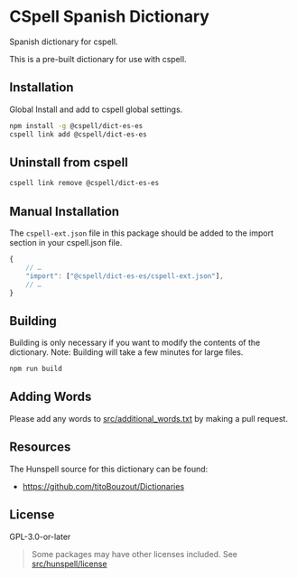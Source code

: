 # CSpell Spanish Dictionary

Spanish dictionary for cspell.

This is a pre-built dictionary for use with cspell.

## Installation

Global Install and add to cspell global settings.

```sh
npm install -g @cspell/dict-es-es
cspell link add @cspell/dict-es-es
```

## Uninstall from cspell

```sh
cspell link remove @cspell/dict-es-es
```

## Manual Installation

The `cspell-ext.json` file in this package should be added to the import section in your cspell.json file.

```javascript
{
    // …
    "import": ["@cspell/dict-es-es/cspell-ext.json"],
    // …
}
```

## Building

Building is only necessary if you want to modify the contents of the dictionary. Note: Building will take a few minutes for large files.

```sh
npm run build
```

## Adding Words

Please add any words to [src/additional_words.txt](https://github.com/streetsidesoftware/cspell-dicts/blob/main/dictionaries/es_ES/src/additional_words.txt) by making a pull request.

## Resources

The Hunspell source for this dictionary can be found:

- https://github.com/titoBouzout/Dictionaries

## License

GPL-3.0-or-later

> Some packages may have other licenses included.
> See [src/hunspell/license](https://github.com/streetsidesoftware/cspell-dicts/blob/main/dictionaries/src/hunspell/license)

